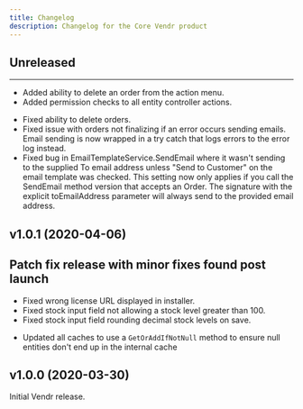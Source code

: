 ```yaml
---
title: Changelog
description: Changelog for the Core Vendr product
---
```


## Unreleased  
--- 

<changelog>
<changelog-group category="Added">  

    
* Added ability to delete an order from the action menu.
* Added permission checks to all entity controller actions.


</changelog-group>
<changelog-group category="Fixed">  

    
* Fixed ability to delete orders.
* Fixed issue with orders not finalizing if an error occurs sending emails. Email sending is now wrapped in a try catch that logs errors to the error log instead.
* Fixed bug in EmailTemplateService.SendEmail where it wasn't sending to the supplied To email address unless "Send to Customer" on the email template was checked. This setting now only applies if you call the SendEmail method version that accepts an Order. The signature with the explicit toEmailAddress parameter will always send to the provided email address.


</changelog-group>
</changelog>

## v1.0.1 (2020-04-06) 
Patch fix release with minor fixes found post launch
--- 

<changelog>
<changelog-group category="Fixed">  

    
* Fixed wrong license URL displayed in installer.
* Fixed stock input field not allowing a stock level greater than 100.
* Fixed stock input field rounding decimal stock levels on save.

</changelog-group>
<changelog-group category="Changed">  

    
* Updated all caches to use a `GetOrAddIfNotNull` method to ensure null entities don't end up in the internal cache


</changelog-group>
</changelog>

## v1.0.0 (2020-03-30) 
Initial Vendr release.